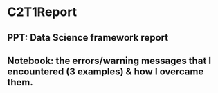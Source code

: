 # C2T1Report

## PPT: Data Science framework report 
## Notebook: the errors/warning messages that I encountered (3 examples) & how I overcame them.
